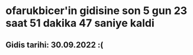 # ofarukbicer'in gidisine son 5 gun 23 saat 51 dakika 47 saniye kaldi

## Gidis tarihi: 30.09.2022 :(